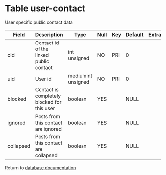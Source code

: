 Table user-contact
===========
User specific public contact data

| Field     | Description                                 | Type               | Null | Key | Default | Extra |    
| --------- | ------------------------------------------- | ------------------ | ---- | --- | ------- | ----- |    
| cid       | Contact id of the linked public contact     | int unsigned       | NO   | PRI | 0       |       |    
| uid       | User id                                     | mediumint unsigned | NO   | PRI | 0       |       |    
| blocked   | Contact is completely blocked for this user | boolean            | YES  |     | NULL    |       |    
| ignored   | Posts from this contact are ignored         | boolean            | YES  |     | NULL    |       |    
| collapsed | Posts from this contact are collapsed       | boolean            | YES  |     | NULL    |       |    

Return to [database documentation](help/database)
